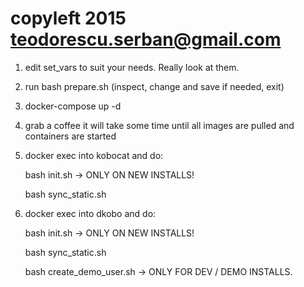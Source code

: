 # copyleft 2015 teodorescu.serban@gmail.com

1. edit set_vars to suit your needs. Really look at them.

2. run bash prepare.sh (inspect, change and save if needed, exit)

3. docker-compose up -d

4. grab a coffee it will take some time until all images are pulled and containers are started

5. docker exec into kobocat and do:

    bash init.sh  -> ONLY ON NEW INSTALLS!

    bash sync_static.sh

5. docker exec into dkobo and do:

    bash init.sh -> ONLY ON NEW INSTALLS!

    bash sync_static.sh

    bash create_demo_user.sh -> ONLY FOR DEV / DEMO INSTALLS.


